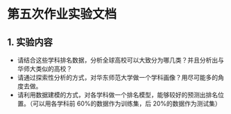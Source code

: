 # 第五次作业实验文档

## 1. 实验内容

- 请结合这些学科排名数据，分析全球高校可以大致分为哪几类？并且分析出与华师大类似的高校？
- 请通过探索性分析的方式，对华东师范大学做一个学科画像？用尽可能多的角度去做。
- 请利用数据建模的方式，对各学科做一个排名模型，能够较好的预测出排名位置。（可以用各学科前 60%的数据作为训练集，后 20%的数据作为测试集）
